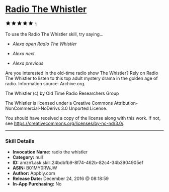 # [Radio The Whistler](http://alexa.amazon.com/#skills/amzn1.ask.skill.24bdbfb9-8f74-462b-82c4-34b3904905ef)
![5 stars](../../images/ic_star_black_18dp_1x.png)![5 stars](../../images/ic_star_black_18dp_1x.png)![5 stars](../../images/ic_star_black_18dp_1x.png)![5 stars](../../images/ic_star_black_18dp_1x.png)![5 stars](../../images/ic_star_black_18dp_1x.png) 1

To use the Radio The Whistler skill, try saying...

* *Alexa open Radio The Whistler*

* *Alexa next*

* *Alexa previous*

Are you interested in the old-time radio show The Whistler? Rely on Radio The Whistler to listen to this top adult mystery drama in the golden age of radio. Information source: Archive.org.

The Whistler (c) by Old Time Radio Researchers Group

The Whistler is licensed under a
Creative Commons Attribution-NonCommercial-NoDerivs 3.0 Unported License.

You should have received a copy of the license along with this work. If not, see <https://creativecommons.org/licenses/by-nc-nd/3.0/>.

***

### Skill Details

* **Invocation Name:** radio the whistler
* **Category:** null
* **ID:** amzn1.ask.skill.24bdbfb9-8f74-462b-82c4-34b3904905ef
* **ASIN:** B01MY0RWJW
* **Author:** Appbly.com
* **Release Date:** December 24, 2016 @ 08:18:59
* **In-App Purchasing:** No
